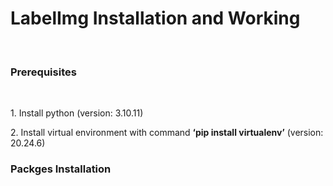 <h1>
  LabelImg Installation and Working
</h1></br>

<h3>
  Prerequisites
</h3></br>
<p>1. Install python (version: 3.10.11)</p>
<p>2. Install virtual environment with command <b>‘pip install virtualenv’</b> (version: 20.24.6)</p>
<h3>
  Packges Installation
</h3>
</br>
</br>
<p></p>
